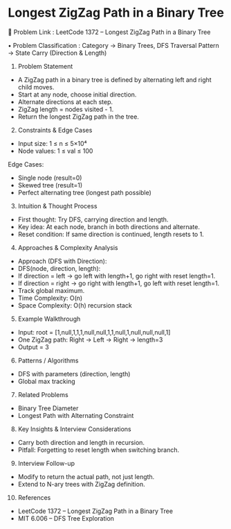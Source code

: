# Longest ZigZag Path in a Binary Tree

🔗 Problem Link : LeetCode 1372 – Longest ZigZag Path in a Binary Tree

• Problem Classification :
Category → Binary Trees, DFS Traversal
Pattern → State Carry (Direction & Length)

1. Problem Statement
* A ZigZag path in a binary tree is defined by alternating left and right child moves.
* Start at any node, choose initial direction.
* Alternate directions at each step.
* ZigZag length = nodes visited - 1.
* Return the longest ZigZag path in the tree.

2. Constraints & Edge Cases
* Input size: 1 ≤ n ≤ 5×10⁴
* Node values: 1 ≤ val ≤ 100

Edge Cases:
* Single node (result=0)
* Skewed tree (result=1)
* Perfect alternating tree (longest path possible)

3. Intuition & Thought Process
* First thought: Try DFS, carrying direction and length.
* Key idea: At each node, branch in both directions and alternate.
* Reset condition: If same direction is continued, length resets to 1.

4. Approaches & Complexity Analysis
* Approach (DFS with Direction):
* DFS(node, direction, length):
* If direction = left → go left with length+1, go right with reset length=1.
* If direction = right → go right with length+1, go left with reset length=1.
* Track global maximum.
* Time Complexity: O(n)
* Space Complexity: O(h) recursion stack

5. Example Walkthrough
* Input: root = [1,null,1,1,1,null,null,1,1,null,1,null,null,null,1]
* One ZigZag path: Right → Left → Right → length=3
* Output = 3

6. Patterns / Algorithms
* DFS with parameters (direction, length)
* Global max tracking

7. Related Problems
* Binary Tree Diameter
* Longest Path with Alternating Constraint

8. Key Insights & Interview Considerations
* Carry both direction and length in recursion.
* Pitfall: Forgetting to reset length when switching branch.

9. Interview Follow-up
* Modify to return the actual path, not just length.
* Extend to N-ary trees with ZigZag definition.

10. References
* LeetCode 1372 – Longest ZigZag Path in a Binary Tree
* MIT 6.006 – DFS Tree Exploration
